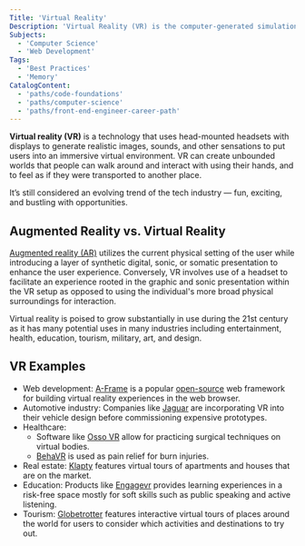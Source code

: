 ```yaml
---
Title: 'Virtual Reality'
Description: 'Virtual Reality (VR) is the computer-generated simulation of a three-dimensional image or environment that can be interacted with in a seemingly real or physical way by a person using special electronic equipment, such as a helmet with a screen inside or gloves fitted with sensors'
Subjects:
  - 'Computer Science'
  - 'Web Development'
Tags:
  - 'Best Practices'
  - 'Memory'
CatalogContent:
  - 'paths/code-foundations'
  - 'paths/computer-science'
  - 'paths/front-end-engineer-career-path'
---
```


**Virtual reality (VR)** is a technology that uses head-mounted headsets with displays to generate realistic images, sounds, and other sensations to put users into an immersive virtual environment. VR can create unbounded worlds that people can walk around and interact with using their hands, and to feel as if they were transported to another place.

It’s still considered an evolving trend of the tech industry⁠ — fun, exciting, and bustling with opportunities.

## Augmented Reality vs. Virtual Reality

[Augmented reality (AR)](https://www.codecademy.com/resources/docs/general/augmented-reality) utilizes the current physical setting of the user while introducing a layer of synthetic digital, sonic, or somatic presentation to enhance the user experience. Conversely, VR involves use of a headset to facilitate an experience rooted in the graphic and sonic presentation within the VR setup as opposed to using the individual's more broad physical surroundings for interaction.

Virtual reality is poised to grow substantially in use during the 21st century as it has many potential uses in many industries including entertainment, health, education, tourism, military, art, and design.

## VR Examples

- Web development: [A-Frame](https://www.codecademy.com/learn/learn-a-frame) is a popular [open-source](https://www.codecademy.com/resources/docs/open-source) web framework for building virtual reality experiences in the web browser.
- Automotive industry: Companies like [Jaguar](https://techwireasia.com/2020/02/how-jaguar-land-rover-uses-vr-to-design-and-engineer-new-vehicles/) are incorporating VR into their vehicle design before commissioning expensive prototypes.
- Healthcare:
  - Software like [Osso VR](https://www.ossovr.com/) allow for practicing surgical techniques on virtual bodies.
  - [BehaVR](https://www.behavr.com/) is used as pain relief for burn injuries.
- Real estate: [Klapty](https://www.klapty.com/explore) features virtual tours of apartments and houses that are on the market.
- Education: Products like [Engagevr](https://engagevr.io) provides learning experiences in a risk-free space mostly for soft skills such as public speaking and active listening.
- Tourism: [Globetrotter](https://globetrotter-vr.com/) features interactive virtual tours of places around the world for users to consider which activities and destinations to try out.
